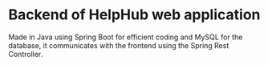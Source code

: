 # Backend of HelpHub web application
Made in Java using Spring Boot for efficient coding and MySQL for the database, it communicates with the frontend using the Spring Rest Controller.
